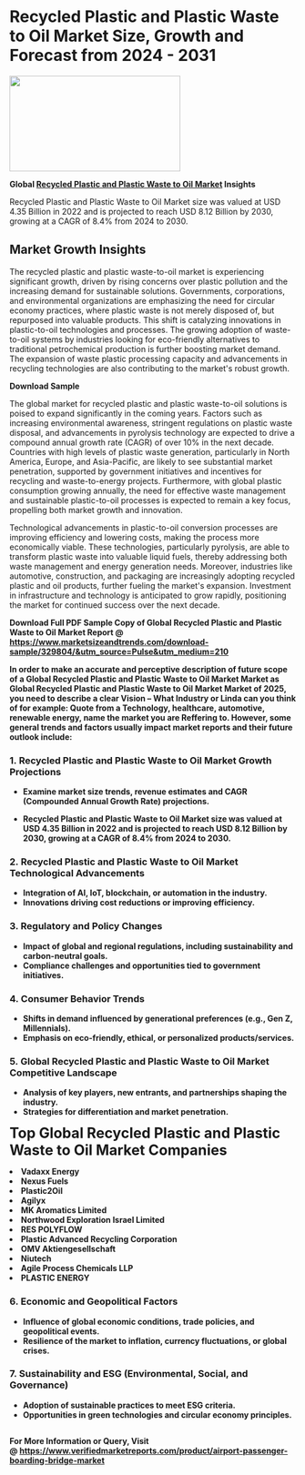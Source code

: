 <H1>Recycled Plastic and Plastic Waste to Oil Market Size, Growth and Forecast from 2024 - 2031</H1><img class="aligncenter size-medium wp-image-584254" src="https://thirdeyenews.in/wp-content/uploads/2024/09/Global-Market-Research-300x168.jpeg" alt="" width="300" height="168" /><p><strong>Global&nbsp;<a href="https://www.marketsizeandtrends.com/download-sample/329804/&amp;utm_source=Pulse&amp;utm_medium=210">Recycled Plastic and Plastic Waste to Oil Market</a> Insights</strong></p><p>Recycled Plastic and Plastic Waste to Oil Market size was valued at USD 4.35 Billion in 2022 and is projected to reach USD 8.12 Billion by 2030, growing at a CAGR of 8.4% from 2024 to 2030.</p><p><h2>Market Growth Insights</h2> <p>The recycled plastic and plastic waste-to-oil market is experiencing significant growth, driven by rising concerns over plastic pollution and the increasing demand for sustainable solutions. Governments, corporations, and environmental organizations are emphasizing the need for circular economy practices, where plastic waste is not merely disposed of, but repurposed into valuable products. This shift is catalyzing innovations in plastic-to-oil technologies and processes. The growing adoption of waste-to-oil systems by industries looking for eco-friendly alternatives to traditional petrochemical production is further boosting market demand. The expansion of waste plastic processing capacity and advancements in recycling technologies are also contributing to the market's robust growth.</p> <p><strong>Download Sample</strong></p> <p>The global market for recycled plastic and plastic waste-to-oil solutions is poised to expand significantly in the coming years. Factors such as increasing environmental awareness, stringent regulations on plastic waste disposal, and advancements in pyrolysis technology are expected to drive a compound annual growth rate (CAGR) of over 10% in the next decade. Countries with high levels of plastic waste generation, particularly in North America, Europe, and Asia-Pacific, are likely to see substantial market penetration, supported by government initiatives and incentives for recycling and waste-to-energy projects. Furthermore, with global plastic consumption growing annually, the need for effective waste management and sustainable plastic-to-oil processes is expected to remain a key focus, propelling both market growth and innovation.</p> <p>Technological advancements in plastic-to-oil conversion processes are improving efficiency and lowering costs, making the process more economically viable. These technologies, particularly pyrolysis, are able to transform plastic waste into valuable liquid fuels, thereby addressing both waste management and energy generation needs. Moreover, industries like automotive, construction, and packaging are increasingly adopting recycled plastic and oil products, further fueling the market's expansion. Investment in infrastructure and technology is anticipated to grow rapidly, positioning the market for continued success over the next decade.</p> <p><strong></p><p><span class=""><strong>Download Full PDF Sample Copy of Global Recycled Plastic and Plastic Waste to Oil Market Report</strong> @ <a href="https://www.marketsizeandtrends.com/download-sample/329804/&amp;utm_source=Pulse&amp;utm_medium=210" target="_blank">https://www.marketsizeandtrends.com/download-sample/329804/&amp;utm_source=Pulse&amp;utm_medium=210</a></span></p><p>In order to make an accurate and perceptive description of future scope of a Global&nbsp;Recycled Plastic and Plastic Waste to Oil Market Market as Global&nbsp;Recycled Plastic and Plastic Waste to Oil Market Market of 2025, you need to describe a clear Vision &ndash; What Industry or Linda can you think of for example: Quote from a Technology, healthcare, automotive, renewable energy, name the market you are Reffering to. However, some general trends and factors usually impact market reports and their future outlook include:</p><h3>1.&nbsp;<strong>Recycled Plastic and Plastic Waste to Oil Market Growth Projections</strong></h3><ul><li>Examine market size trends, revenue estimates and CAGR (Compounded Annual Growth Rate) projections.</li><li><p>Recycled Plastic and Plastic Waste to Oil Market size was valued at USD 4.35 Billion in 2022 and is projected to reach USD 8.12 Billion by 2030, growing at a CAGR of 8.4% from 2024 to 2030.</p></li></ul><h3>2.&nbsp;<strong>Recycled Plastic and Plastic Waste to Oil Market Technological Advancements</strong></h3><ul><li>Integration of AI, IoT, blockchain, or automation in the industry.</li><li>Innovations driving cost reductions or improving efficiency.</li></ul><h3>3.&nbsp;<strong>Regulatory and Policy Changes</strong></h3><ul><li>Impact of global and regional regulations, including sustainability and carbon-neutral goals.</li><li>Compliance challenges and opportunities tied to government initiatives.</li></ul><h3>4.&nbsp;<strong>Consumer Behavior Trends</strong></h3><ul><li>Shifts in demand influenced by generational preferences (e.g., Gen Z, Millennials).</li><li>Emphasis on eco-friendly, ethical, or personalized products/services.</li></ul><h3>5.&nbsp;<strong>Global Recycled Plastic and Plastic Waste to Oil Market Competitive Landscape</strong></h3><ul><li>Analysis of key players, new entrants, and partnerships shaping the industry.</li><li>Strategies for differentiation and market penetration.</li></ul><p data-pm-slice="1 1 []"><span style="color: inherit; font-family: inherit; font-size: 25px;">Top Global Recycled Plastic and Plastic Waste to Oil Market Companies</span></p><div class="" data-test-id=""><p><li>Vadaxx Energy</li><li> Nexus Fuels</li><li> Plastic2Oil</li><li> Agilyx</li><li> MK Aromatics Limited</li><li> Northwood Exploration Israel Limited</li><li> RES POLYFLOW</li><li> Plastic Advanced Recycling Corporation</li><li> OMV Aktiengesellschaft</li><li> Niutech</li><li> Agile Process Chemicals LLP</li><li> PLASTIC ENERGY</li></p></div><h3>6.&nbsp;<strong>Economic and Geopolitical Factors</strong></h3><ul><li>Influence of global economic conditions, trade policies, and geopolitical events.</li><li>Resilience of the market to inflation, currency fluctuations, or global crises.</li></ul><h3>7.&nbsp;<strong>Sustainability and ESG (Environmental, Social, and Governance)</strong></h3><ul><li>Adoption of sustainable practices to meet ESG criteria.</li><li>Opportunities in green technologies and circular economy principles.</li></ul><h2><strong style="font-size: 14px;">For More Information or Query, Visit @&nbsp;</strong><a style="background-color: #ffffff; font-size: 14px;" href="https://www.marketsizeandtrends.com/report/recycled-plastic-and-plastic-waste-to-oil-market/" target="_blank">https://www.verifiedmarketreports.com/product/airport-passenger-boarding-bridge-market</a></h2>
